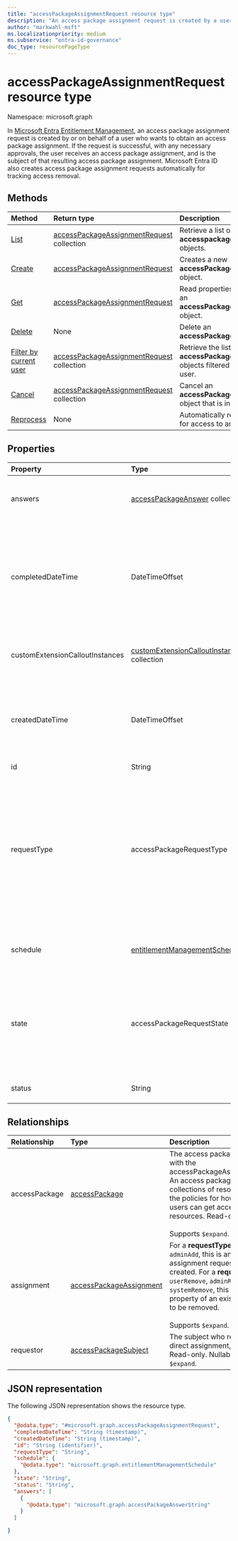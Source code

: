 ```yaml
---
title: "accessPackageAssignmentRequest resource type"
description: "An access package assignment request is created by a user who wants to obtain an access package assignment."
author: "markwahl-msft"
ms.localizationpriority: medium
ms.subservice: "entra-id-governance"
doc_type: resourcePageType
---
```

# accessPackageAssignmentRequest resource type

Namespace: microsoft.graph


In [Microsoft Entra Entitlement Management](entitlementmanagement-overview.md), an access package assignment request is created by or on behalf of a user who wants to obtain an access package assignment. If the request is successful, with any necessary approvals, the user receives an access package assignment, and is the subject of that resulting access package assignment.  Microsoft Entra ID also creates access package assignment requests automatically for tracking access removal.

## Methods
|Method|Return type|Description|
|:---|:---|:---|
|[List](../api/entitlementmanagement-list-assignmentrequests.md)|[accessPackageAssignmentRequest](accesspackageassignmentrequest.md) collection|Retrieve a list of **accesspackageassignmentrequest** objects. |
| [Create](../api/entitlementmanagement-post-assignmentrequests.md) | [accessPackageAssignmentRequest](accesspackageassignmentrequest.md) | Creates a new **accessPackageAssignmentRequest** object. |
|[Get](../api/accesspackageassignmentrequest-get.md)|[accessPackageAssignmentRequest](accesspackageassignmentrequest.md)|Read properties and relationships of an **accessPackageAssignmentRequest** object. |
|[Delete](../api/accesspackageassignmentrequest-delete.md)|None|Delete an **accessPackageAssignmentRequest**. |
|[Filter by current user](../api/accesspackageassignmentrequest-filterbycurrentuser.md)|[accessPackageAssignmentRequest](../resources/accesspackageassignmentrequest.md) collection|Retrieve the list of **accessPackageAssignmentRequest** objects filtered on the signed-in user.|
|[Cancel](../api/accesspackageassignmentrequest-cancel.md)|[accessPackageAssignmentRequest](../resources/accesspackageassignmentrequest.md) collection|Cancel an **accessPackageAssignmentRequest** object that is in a cancelable state.|
|[Reprocess](../api/accesspackageassignmentrequest-reprocess.md) | None | Automatically retry a user’s request for access to an access package.|

## Properties
|Property|Type|Description|
|:---|:---|:---|
|answers|[accessPackageAnswer](accesspackageanswer.md) collection|Answers provided by the requestor to [accessPackageQuestions](accesspackagequestion.md) asked of them at the time of request.|
|completedDateTime|DateTimeOffset|The date of the end of processing, either successful or failure, of a request. The Timestamp type represents date and time information using ISO 8601 format and is always in UTC time. For example, midnight UTC on Jan 1, 2014 is `2014-01-01T00:00:00Z`. Read-only.|
|customExtensionCalloutInstances|[customExtensionCalloutInstance](customextensioncalloutinstance.md) collection|Information about all the custom extension calls that were made during the access package assignment workflow.|
|createdDateTime|DateTimeOffset|The Timestamp type represents date and time information using ISO 8601 format and is always in UTC time. For example, midnight UTC on Jan 1, 2014 is `2014-01-01T00:00:00Z`. Read-only. Supports `$filter`.|
|id|String|Read-only.|
|requestType|accessPackageRequestType|The type of the request. The possible values are: `notSpecified`, `userAdd`, `UserExtend`, `userUpdate`, `userRemove`, `adminAdd`, `adminUpdate`, `adminRemove`, `systemAdd`, `systemUpdate`, `systemRemove`, `onBehalfAdd` (not supported), `unknownFutureValue`. A request from the user themselves would have requestType of `userAdd`, `userUpdate` or `userRemove`. This property can't be changed once set.|
|schedule|[entitlementManagementSchedule](../resources/entitlementmanagementschedule.md)|The range of dates that access is to be assigned to the requestor. This property can't be changed once set.|
|state|accessPackageRequestState|The state of the request. The possible values are: `submitted`, `pendingApproval`, `delivering`, `delivered`, `deliveryFailed`, `denied`, `scheduled`, `canceled`, `partiallyDelivered`, `unknownFutureValue`. Read-only. Supports `$filter` (`eq`). |
|status|String|More information on the request processing status. Read-only.|

## Relationships
|Relationship|Type|Description|
|:---|:---|:---|
|accessPackage|[accessPackage](../resources/accesspackage.md)|The access package associated with the accessPackageAssignmentRequest. An access package defines the collections of resource roles and the policies for how one or more users can get access to those resources. Read-only. Nullable. <br/><br/> Supports `$expand`.|
|assignment|[accessPackageAssignment](../resources/accesspackageassignment.md)|For a **requestType** of `userAdd` or `adminAdd`, this is an access package assignment requested to be created.  For a **requestType** of `userRemove`, `adminRemove` or `systemRemove`, this has the `id` property of an existing assignment to be removed.  <br/><br/> Supports `$expand`.|
|requestor|[accessPackageSubject](../resources/accesspackagesubject.md)|The subject who requested or, if a direct assignment, was assigned. Read-only. Nullable. Supports `$expand`.|

## JSON representation
The following JSON representation shows the resource type.
<!-- {
  "blockType": "resource",
  "keyProperty": "id",
  "@odata.type": "microsoft.graph.accessPackageAssignmentRequest",
  "openType": false
}
-->
``` json
{
  "@odata.type": "#microsoft.graph.accessPackageAssignmentRequest",
  "completedDateTime": "String (timestamp)",
  "createdDateTime": "String (timestamp)",
  "id": "String (identifier)",
  "requestType": "String",
  "schedule": {
    "@odata.type": "microsoft.graph.entitlementManagementSchedule"
  },
  "state": "String",
  "status": "String",
  "answers": [
    {
      "@odata.type": "microsoft.graph.accessPackageAnswerString"
    }
  ]

}
```
